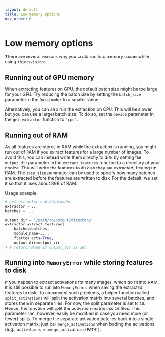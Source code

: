 ```yaml
---
layout: default
title: Low memory options
nav_order: 6
---
```


# Low memory options

There are several reasons why you could run into memory issues while using `thingsvision`:

## Running out of GPU memory

When extracting features on GPU, the default batch size might be too large for your GPU. Try reducing the batch size by setting the `batch_size` parameter in the `DataLoader` to a smaller value.

Alternatively, you can also run the extraction on CPU. This will be slower, but you can use a larger batch size. To do so, set the `device` parameter in the `get_extractor` function to `'cpu'`.

## Running out of RAM

As all features are stored in RAM while the extraction is running, you might run out of RAM if you extract features for a large number of images. To avoid this, you can instead write them directly to disk by setting the `output_dir` parameter in the `extract_features` function to a directory of your choice. This will write the features to disk as they are extracted, freeing up RAM. The `step_size` parameter can be used to specify how many batches are extracted before the features are written to disk. For the default, we set it so that it uses about 8GB of RAM. 

Usage example:
```python
# get extractor and dataloader 
extractor = ...
batches = ...

output_dir = '/path/to/output/directory'
extractor.extract_features(
    batches=batches,
    module_name=...,
    flatten_acts=True,
    output_dir=output_dir
) # returns None if output_dir is set
```

## Running into `MemoryError` while storing features to disk
If you happen to extract activations for many images, which do fit into RAM, it is still possible to run into `MemoryErrors` when saving the extracted features to disk. To circumvent such problems, a helper function called `split_activations` will split the activation matrix into several batches, and stores them in separate files. For now, the split parameter is set to `10`. Hence, the function will split the activation matrix into `10` files. This parameter can, however, easily be modified in case you need more (or fewer) splits. To merge the separate activation batches back into a single activation matrix, just call `merge_activations` when loading the activations (e.g., `activations = merge_activations(PATH)`). 
